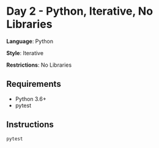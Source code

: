 # Day 2 - Python, Iterative, No Libraries

**Language**: Python

**Style**: Iterative

**Restrictions**: No Libraries   

## Requirements
* Python 3.6+
* pytest

## Instructions
```
pytest
```

